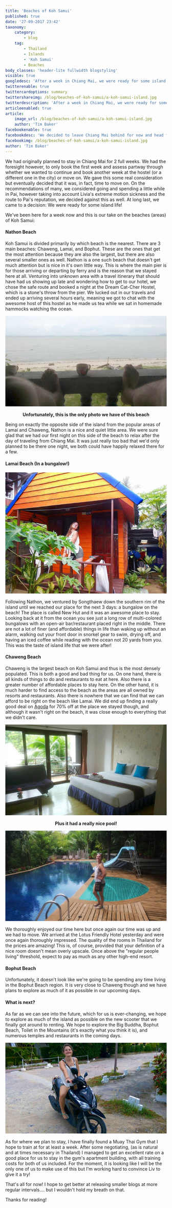 ```yaml
---
title: 'Beaches of Koh Samui'
published: true
date: '27-09-2017 23:42'
taxonomy:
    category:
        - blog
    tag:
        - Thailand
        - Islands
        - 'Koh Samui'
        - Beaches
body_classes: 'header-lite fullwidth blogstyling'
visible: true
googledesc: 'After a week in Chiang Mai, we were ready for some island life and left for the beaches of Koh Samui! Time for some sandy beaches and sun!'
twitterenable: true
twittercardoptions: summary
twittershareimg: /blog/beaches-of-koh-samui/a-koh-samui-island.jpg
twitterdescription: 'After a week in Chiang Mai, we were ready for some island life and left for the beaches of Koh Samui! Time for some sandy beaches and sun!'
articleenabled: true
article:
    image_url: /blog/beaches-of-koh-samui/a-koh-samui-island.jpg
    author: 'Tim Baker'
facebookenable: true
facebookdesc: 'We decided to leave Chiang Mai behind for now and head for the islands. And where better to go to have drinks on the beach, do some snorkeling and explore than Koh Samui! As Thailand''s second largest island with long stretches of beautiful beaches, this is exactly where we want to be!'
facebookimg: /blog/beaches-of-koh-samui/a-koh-samui-island.jpg
author: 'Tim Baker'
---
```


We had originally planned to stay in Chiang Mai for 2 full weeks. We had the foresight however, to only book the first week and assess partway through whether we wanted to continue and book another week at the hostel (or a different one in the city) or move on. We gave this some real consideration but eventually decided that it was, in fact, time to move on. On the recommendations of many, we considered going and spending a little while in Pai, however taking into account Livia's extreme motion sickness and the route to Pai's reputation, we decided against this as well. At long last, we came to a decision: We were ready for some island life!

We've been here for a week now and this is our take on the beaches (areas) of Koh Samui:

#### Nathon Beach
Koh Samui is divided primarily by which beach is the nearest. There are 3 main beaches: Chaweng, Lamai, and Bophut. These are the ones that get the most attention because they are also the largest, but there are also several smaller ones as well. Nathon is a one such beach that doesn't get much attention but is nice in it's own little way. This is where the main pier is for those arriving or departing by ferry and is the reason that we stayed here at all. Venturing into unknown area with a travel itinerary that should have had us showing up late and wondering how to get to our hotel, we chose the safe route and booked a night at the Dream Cat-Cher Hostel, which is a stone's throw from the pier. We lucked out in our travels and ended up arriving several hours early, meaning we got to chat with the awesome host of this hostel as he made us tea while we sat in homemade hammocks watching the ocean.

![Nathon Beach](nathon-beach.jpg)
<p style= "text-align: center"><b>Unfortunately, this is the only photo we have of this beach</b></p> 

Being on exactly the opposite side of the island from the popular areas of Lamai and Chaweng, Nathon is a nice and quiet little area. We were sure glad that we had our first night on this side of the beach to relax after the day of traveling from Chiang Mai. It was just really too bad that we'd only planned to be there one night, we both could have happily relaxed there for a few.

#### Lamai Beach (In a bungalow!)

![New Hut Bungalow](new-hut-bungalow.jpg)

Following Nathon, we ventured by Songthaew down the southern rim of the island until we reached our place for the next 3 days: a bungalow on the beach! The place is called New Hut and it was an awesome place to stay. Looking back at it from the ocean you see just a long row of multi-colored bungalows with an open-air bar/restaurant placed right in the middle. There are not a lot of finer (and affordable) things in life than waking up without an alarm, walking out your front door in snorkel gear to swim, drying off, and having an iced coffee while reading with the ocean not 20 yards from you. This was the taste of island life that we were after!

#### Chaweng Beach
Chaweng is the largest beach on Koh Samui and thus is the most densely populated. This is both a good and bad thing for us. On one hand, there is all kinds of things to do and restaurants to eat at here. Also there is a greater number of affordable places to stay here. On the other hand, it is much harder to find access to the beach as the areas are all owned by resorts and restaurants. Also there is nowhere that we can find that we can afford to be right on the beach like Lamai.
We did end up finding a really good deal on [Agoda](http://www.agoda.com) for 70% off at the place we stayed though, and although it wasn't right on the beach, it was close enough to everything that we didn't care. 

![Chaweng Park Place Room](chaweng-park-place-room.jpg)

<p style= "text-align: center"><b>Plus it had a really nice pool!</b></p> 

![Chaweng Park Place Pool](chaweng-park-place-pool.jpg)

We thoroughly enjoyed our time here but once again our time was up and we had to move. We arrived at the Lotus Friendly Hotel yesterday and were once again thoroughly impressed. The quality of the rooms in Thailand for the prices are amazing! This is, of course, provided that your definition of a nice room doesn't mean overly upscale. Once above the "regular people living" threshold, expect to pay as much as any other high-end resort.

#### Bophut Beach
Unfortunately, it doesn't look like we're going to be spending any time living in the Bophut Beach region. It is very close to Chaweng though and we have plans to explore as much of it as possible in our upcoming days.

#### What is next?
As far as we can see into the future, which for us is ever-changing, we hope to explore as much of the island as possible on the new scooter that we finally got around to renting. We hope to explore the Big Buddha, Bophut Beach, Toilet in the Mountains (it's exactly what you think it is), and numerous temples and restaurants in the coming days. 

![Livia on scooter](scooter-koh-samui.jpg)

As for where we plan to stay, I have finally found a Muay Thai Gym that I hope to train at for at least a week. After some negotiating, (as is natural and at times necessary in Thailand) I managed to get an excellent rate on a good place for us to stay in the gym's apartment building, with all training costs for both of us included. For the moment, it is looking like I will be the only one of us to make use of this but I'm working hard to convince Liv to give it a try!

That's all for now! I hope to get better at releasing smaller blogs at more regular intervals.... but I wouldn't hold my breath on that.

Thanks for reading!